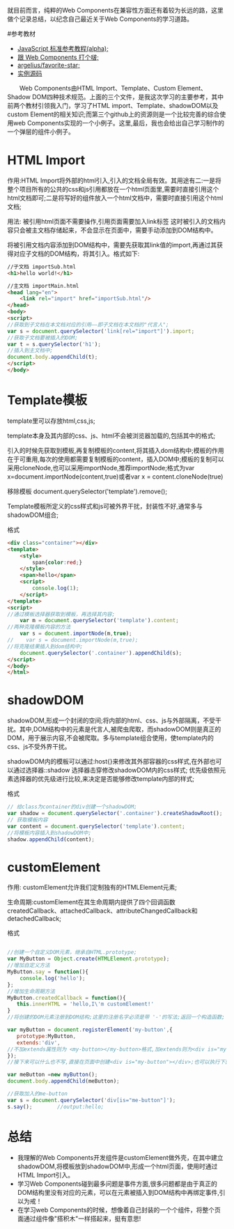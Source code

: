 
就目前而言，纯粹的Web Components在兼容性方面还有着较为长远的路，这里做个记录总结，以纪念自己最近关于Web Components的学习道路。

#参考教材
- <a href="http://javascript.ruanyifeng.com/htmlapi/webcomponents.html">JavaScript 标准参考教程(alpha);</a>
- <a href="https://segmentfault.com/a/1190000002931974">跟 Web Components 打个啵;</a>
- <a href="https://github.com/argelius/favorite-star">argelius/favorite-star;</a>
- <a href="https://github.com/winterZhao/notes/tree/master/h5/webComponents">实例源码</a>


　　Web Components由HTML Import、Template、Custom Element、Shadow DOM四种技术规范。上面的三个文件，是我这次学习的主要参考，其中前两个教材引领我入门，学习了HTML import、Template、shadowDOM以及custom Element的相关知识;而第三个github上的资源则是一个比较完善的综合使用web Components实现的一个小例子。这里,最后，我也会给出自己学习制作的一个弹层的组件小例子。

# HTML Import
作用:HTML Import将外部的html引入,引入的文档全局有效。其用途有二:一是将整个项目所有的公共的css和js引用都放在一个html页面里,需要时直接引用这个html文档即可;二是将写好的组件放入一个html文档中，需要时直接引用这个html文档;

用法: 被引用html页面不需要操作,引用页面需要加入link标签 <link rel="import" href="xxx.html" />这时被引入的文档内容只会被主文档存储起来，不会显示在页面中，需要手动添加到DOM结构中。

将被引用文档内容添加到DOM结构中，需要先获取其link值的import,再通过其获得对应子文档的DOM结构，将其引入。格式如下:

```html
//子文档 importSub.html
<h1>hello world!</h1>

//主文档 importMain.html
<head lang="en">
    <link rel="import" href="importSub.html"/>
</head>
<body>
<script>
//获取到子文档在本文档对应的引用——即子文档在本文档的"代言人";
var s = document.querySelector('link[rel="import"]').import;
//获取子文档要被插入的DOM;
var t = s.querySelector('h1');
//插入到主文档中;
document.body.appendChild(t);
</script>
</body>

```
# Template模板
template里可以存放html,css,js;

template本身及其内部的css、js、html不会被浏览器加载的,包括其中的格式;

引入的时候先获取到模板,再复制模板的content,将其插入dom结构中;模板的作用在于可重用,每次的使用都需要复制模板的content，插入DOM中;模板的复制可以采用cloneNode,也可以采用importNode,推荐importNode;格式为var x=document.importNode(content,true)或者var x = content.cloneNode(true)

移除模板 document.querySelector('template').remove();

Template模板所定义的css样式和js可被外界干扰，封装性不好,通常多与shadowDOM组合;

格式

```html
<div class="container"></div>
<template>
    <style>
        span{color:red;}
    </style>
    <span>hello</span>
    <script>
        console.log(1);
    </script>
</template>
<script>
//通过模板选择器获取到模板，再选择其内容;
    var m = document.querySelector('template').content;
//两种克隆模板内容的方法
    var s = document.importNode(m,true);
//    var s = document.importNode(m,true);
//将克隆结果插入到dom结构中;
    document.querySelector('.container').appendChild(s);
</script>
</body>
</html>

```
# shadowDOM
shadowDOM,形成一个封闭的空间;将内部的html、css、js与外部隔离，不受干扰。其中,DOM结构中的元素是代言人,被爬虫爬取，而shadowDOM则是真正的DOM，用于展示内容,不会被爬取。多与template组合使用，使template内的css、js不受外界干扰。

shadowDOM内的模板可以通过:host{}来修改其外部容器的css样式,在外部也可以通过选择器::shadow 选择器击穿修改shadowDOM内的css样式; 优先级依照元素选择器的优先级进行比较,来决定是否能够修改template内部的样式;

格式
```js
// 给class为container的div创建一个shadowDOM;
var shadow = document.querySelector('.container').createShadowRoot();
// 获取模板内容
var content = document.querySelector('template').content;
//将模板内容插入到shadowDOM中;
shadow.appendChild(content);
```

# customElement
作用: customElement允许我们定制独有的HTMLElement元素;

生命周期:customElement在其生命周期内提供了四个回调函数createdCallback、attachedCallback、attributeChangedCallback和detachedCallback;

格式

```js

//创建一个自定义DOM元素，继承自HTML.prototype;
var MyButton = Object.create(HTMLElement.prototype);
//增加自定义方法
MyButton.say = function(){
    console.log('hello');
};
//增加生命周期方法
MyButton.createdCallback = function(){
   this.innerHTML = 'hello,I\'m customElement!'
}
//将创建的DOM元素注册到DOM结构;这里的注册名字必须是带 '-'的写法;返回一个构造函数;

var myButton = document.registerElement('my-button',{
   prototype:MyButton,
   extends:'div',
//不加extends属性则为 <my-button></my-button>格式,加extends则为<div is="my-button"></div>格式
});
//接下来可以什么也不写,直接在页面中创建<div is="my-button"></div>;也可以执行下面的方法,自动添加;

var meButton =new myButton();
document.body.appendChild(meButton);

//获取加入的me-button
var s = document.querySelector('div[is="me-button"]');
s.say();        //output:hello;
```
# 总结
- 我理解的Web Components开发组件是customElement做外壳，在其中建立shadowDOM,将模板放到shadowDOM中,形成一个html页面，使用时通过HTML Import引入。
- 学习Web Components碰到最多问题是事件方面,很多问题都是由于真正的DOM结构里没有对应的元素，可以在元素被插入到DOM结构中再绑定事件,引以为戒！
- 在学习web Components的时候，想像着自己封装的一个个组件，将整个页面通过组件像"搭积木"一样搭起来，挺有意思!
